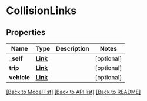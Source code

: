 # CollisionLinks

## Properties
Name | Type | Description | Notes
------------ | ------------- | ------------- | -------------
**_self** | [**Link**](Link.md) |  | [optional] 
**trip** | [**Link**](Link.md) |  | [optional] 
**vehicle** | [**Link**](Link.md) |  | [optional] 

[[Back to Model list]](../../README.md#documentation-for-models) [[Back to API list]](../../README.md#documentation-for-api-endpoints) [[Back to README]](../../README.md)


